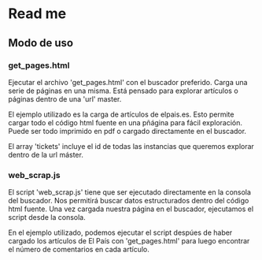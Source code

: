 # Read me

## Modo de uso

### get_pages.html
Ejecutar el archivo 'get_pages.html' con el buscador preferido. Carga una serie de páginas en una misma. Está pensado para explorar artículos o páginas dentro de una 'url' master. 

El ejemplo utilizado es la carga de artículos de elpais.es. 
Esto permite cargar todo el código html fuente en una pñágina para fácil exploración. Puede ser todo imprimido en pdf o cargado directamente en el buscador.

El array 'tickets' incluye el id de todas las instancias que queremos explorar dentro de la url máster.  

### web_scrap.js
El script 'web_scrap.js' tiene que ser ejecutado directamente en la consola del buscador. Nos permitirá buscar datos estructurados dentro del código html fuente. Una vez cargada nuestra página en el buscador, ejecutamos el script desde la consola.

En el ejemplo utilizado, podemos ejecutar el script despúes de haber cargado los artículos de El País con 'get_pages.html' para luego encontrar el número de comentarios en cada artículo. 
